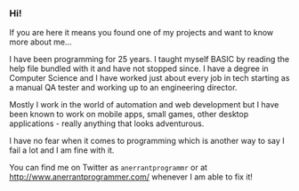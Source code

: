 ### Hi!

If you are here it means you found one of my projects and want to know more about me...

I have been programming for 25 years. I taught myself BASIC by reading the help file bundled with it and have not stopped since. I have a degree in Computer Science and I have worked just about every job in tech starting as a manual QA tester and working up to an engineering director.

Mostly I work in the world of automation and web development but I have been known to work on mobile apps, small games, other desktop applications - really anything that looks adventurous.

I have no fear when it comes to programming which is another way to say I fail a lot and I am fine with it.

You can find me on Twitter as `anerrantprogrammr` or at http://www.anerrantprogrammer.com/ whenever I am able to fix it!
